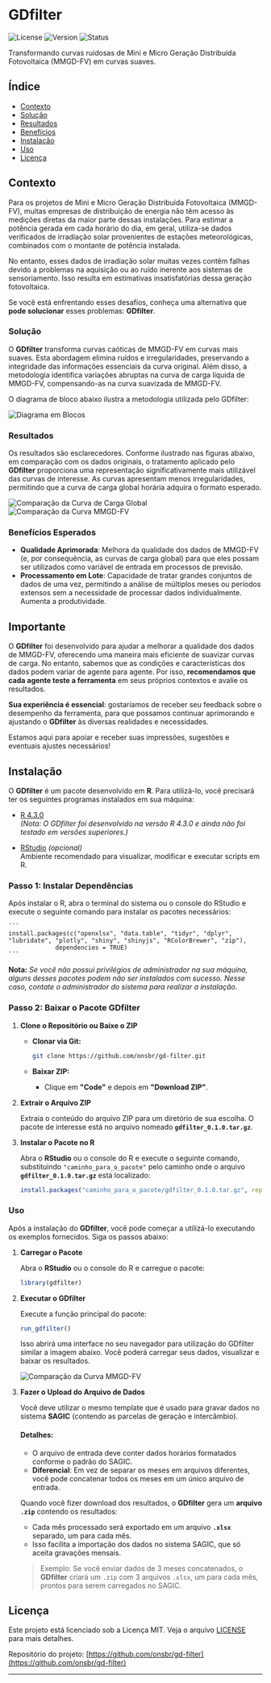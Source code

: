 # GDfilter

![License](https://img.shields.io/badge/license-MIT-blue.svg)
![Version](https://img.shields.io/badge/version-0.1.0-green.svg)
![Status](https://img.shields.io/badge/status-Concluído-brightgreen.svg)

Transformando curvas ruidosas de Mini e Micro Geração Distribuída Fotovoltaica (MMGD-FV) em curvas suaves.

## Índice

- [Contexto](#contexto)
- [Solução](#solução)
- [Resultados](#resultados)
- [Benefícios](#benefícios)
- [Instalação](#instalação)
- [Uso](#uso)
- [Licença](#licença)



## Contexto

Para os projetos de Mini e Micro Geração Distribuída Fotovoltaica (MMGD-FV), muitas empresas de distribuição de energia não têm acesso às medições diretas da maior parte dessas instalações. Para estimar a potência gerada em cada horário do dia, em geral, utiliza-se dados verificados de irradiação solar provenientes de estações meteorológicas, combinados com o montante de potência instalada.

No entanto, esses dados de irradiação solar muitas vezes contêm falhas devido a problemas na aquisição ou ao ruído inerente aos sistemas de sensoriamento. Isso resulta em estimativas insatisfatórias dessa geração fotovoltaica.

Se você está enfrentando esses desafios, conheça uma alternativa que **pode solucionar** esses problemas: **GDfilter**.

### Solução

O **GDfilter** transforma curvas caóticas de MMGD-FV em curvas mais suaves. Esta abordagem elimina ruídos e irregularidades, preservando a integridade das informações essenciais da curva original. Além disso, a metodologia identifica variações abruptas na curva de carga líquida de MMGD-FV, compensando-as na curva suavizada de MMGD-FV.

O diagrama de bloco abaixo ilustra a metodologia utilizada pelo GDfilter:

![Diagrama em Blocos](img/diagrama.png "Diagrama em Blocos da Lógica de Tratamento")


### Resultados

Os resultados são esclarecedores. Conforme ilustrado nas figuras abaixo, em comparação com os dados originais, o tratamento aplicado pelo **GDfilter** proporciona uma representação significativamente mais utilizável das curvas de interesse. As curvas apresentam menos irregularidades, permitindo que a curva de carga global horária adquira o formato esperado.

![Comparação da Curva de Carga Global](img/cargaglobal_antes_depois.png "Curva de Carga Global: Antes e Depois")
![Comparação da Curva MMGD-FV](img/mmgdfv_antes_depois.png "Curva MMGD-FV: Antes e Depois")


### Benefícios Esperados

- **Qualidade Aprimorada**: Melhora da qualidade dos dados de MMGD-FV (e, por consequência, as curvas de carga global) para que eles possam ser utilizados como variável de entrada em processos de previsão.
- **Processamento em Lote**: Capacidade de tratar grandes conjuntos de dados de uma vez, permitindo a análise de múltiplos meses ou períodos extensos sem a necessidade de processar dados individualmente. Aumenta a produtividade.

## Importante

O **GDfilter** foi desenvolvido para ajudar a melhorar a qualidade dos dados de MMGD-FV, oferecendo uma maneira mais eficiente de suavizar curvas de carga. No entanto, sabemos que as condições e características dos dados podem variar de agente para agente. Por isso, **recomendamos que cada agente teste a ferramenta** em seus próprios contextos e avalie os resultados.

**Sua experiência é essencial**: gostaríamos de receber seu feedback sobre o desempenho da ferramenta, para que possamos continuar aprimorando e ajustando o **GDfilter** às diversas realidades e necessidades.

Estamos aqui para apoiar e receber suas impressões, sugestões e eventuais ajustes necessários!


## Instalação

O **GDfilter** é um pacote desenvolvido em **R**. Para utilizá-lo, você precisará ter os seguintes programas instalados em sua máquina:

- [R 4.3.0](https://cran.r-project.org/bin/windows/base/old/4.3.0/)  
  *(Nota: O GDfilter foi desenvolvido na versão R 4.3.0 e ainda não foi testado em versões superiores.)*
  
- [RStudio](https://posit.co/download/rstudio-desktop/) *(opcional)*  
  Ambiente recomendado para visualizar, modificar e executar scripts em R.

### Passo 1: Instalar Dependências

   Após instalar o R, abra o terminal do sistema ou o console do RStudio e execute o seguinte comando para instalar os pacotes necessários:
  
    ```
    install.packages(c("openxlsx", "data.table", "tidyr", "dplyr", "lubridate", "plotly", "shiny", "shinyjs", "RColorBrewer", "zip"),
                 dependencies = TRUE)
    ```
  
   **Nota:** *Se você não possui privilégios de administrador na sua máquina, alguns desses pacotes podem não ser instalados com sucesso. Nesse caso, contate o administrador do sistema para realizar a instalação.*

### Passo 2: Baixar o Pacote GDfilter

1. **Clone o Repositório ou Baixe o ZIP**

   - **Clonar via Git:**
     ```bash
     git clone https://github.com/onsbr/gd-filter.git
     ```
     
   - **Baixar ZIP:**
     - Clique em **"Code"** e depois em **"Download ZIP"**.

2. **Extrair o Arquivo ZIP**

   Extraia o conteúdo do arquivo ZIP para um diretório de sua escolha. O pacote de interesse está no arquivo nomeado **`gdfilter_0.1.0.tar.gz`**.

3. **Instalar o Pacote no R**

   Abra o **RStudio** ou o console do R e execute o seguinte comando, substituindo `"caminho_para_o_pacote"` pelo caminho onde o arquivo **`gdfilter_0.1.0.tar.gz`** está localizado:

   ```R
   install.packages("caminho_para_o_pacote/gdfilter_0.1.0.tar.gz", repos = NULL, type = "source")
   ```

### Uso

Após a instalação do **GDfilter**, você pode começar a utilizá-lo executando os exemplos fornecidos. Siga os passos abaixo:

1. **Carregar o Pacote**

   Abra o **RStudio** ou o console do R e carregue o pacote:

   ```R
   library(gdfilter)
   ```

2. **Executar o GDfilter**

   Execute a função principal do pacote:
    
   ```R
   run_gdfilter()
   ```
   Isso abrirá uma interface no seu navegador para utilização do GDfilter similar a imagem abaixo. Você poderá carregar seus dados, visualizar e baixar os resultados.
 
   ![Comparação da Curva MMGD-FV](img/tela_inicial.png "Tela Inicial do GDfilter")

3. **Fazer o Upload do Arquivo de Dados**

   Você deve utilizar o mesmo template que é usado para gravar dados no sistema **SAGIC** (contendo as parcelas de geração e intercâmbio).
  
   #### Detalhes:
   - O arquivo de entrada deve conter dados horários formatados conforme o padrão do SAGIC.
   - **Diferencial**: Em vez de separar os meses em arquivos diferentes, você pode concatenar todos os meses em um único arquivo de entrada.
  
   Quando você fizer download dos resultados, o **GDfilter** gera um **arquivo `.zip`** contendo os resultados:
   - Cada mês processado será exportado em um arquivo **`.xlsx`** separado, um para cada mês.
   - Isso facilita a importação dos dados no sistema SAGIC, que só aceita gravações mensais.
  
   > Exemplo: Se você enviar dados de 3 meses concatenados, o **GDfilter** criará um `.zip` com 3 arquivos `.xlsx`, um para cada mês, prontos para serem carregados no SAGIC.
 
## Licença

Este projeto está licenciado sob a Licença MIT. Veja o arquivo [LICENSE](LICENSE) para mais detalhes.

Repositório do projeto: [https://github.com/onsbr/gd-filter](https://github.com/onsbr/gd-filter)


---
